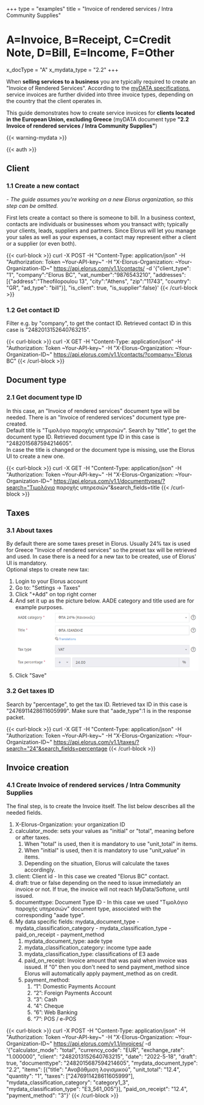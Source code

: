 +++
type = "examples"
title = "Invoice of rendered services / Intra Community Supplies"
# A=Invoice, B=Receipt, C=Credit Note, D=Bill, E=Income, F=Other
x_docType = "A"
x_mydata_type = "2.2"
+++

When **selling services to a business** you are typically required to create an "Invoice of Rendered Services". According to the [myDATA specifications](https://www.aade.gr/myData/prodiagrafes), service invoices are further divided into three invoice types, depending on the country that the client operates in.

This guide demonstrates how to create service invoices for **clients located in the European Union, excluding Greece** (myDATA document type **"2.2 Invoice of rendered services / Intra Community Supplies"**)

{{< warning-mydata >}}

{{< auth >}}

Client
------

### 1.1 Create a new contact

_\- The guide assumes you're working on a new Elorus organization, so this step can be omitted._  
  
First lets create a contact so there is someone to bill. In a business context, contacts are individuals or businesses whom you transact with; typically your clients, leads, suppliers and partners. Since Elorus will let you manage your sales as well as your expenses, a contact may represent either a client or a supplier (or even both).  
  

{{< curl-block >}}
curl -X POST -H "Content-Type: application/json" -H "Authorization: Token ~Your-API-key~" -H "X-Elorus-Organization: ~Your-Organization-ID~" https://api.elorus.com/v1.1/contacts/ -d '{"client_type": "1", "company":"Elorus BC", "vat_number":"9876543210", "addresses":[{"address":"Theofilopoulou 13", "city":"Athens", "zip":"11743", "country": "GR", "ad_type": "bill"}], "is_client": true, "is_supplier":false}'
{{< /curl-block >}}
  

### 1.2 Get contact ID

Filter e.g. by "company", to get the contact ID. Retrieved contact ID in this case is "2482013152640763215".  

{{< curl-block >}}
curl -X GET -H "Content-Type: application/json" -H "Authorization: Token ~Your-API-key~" -H "X-Elorus-Organization: ~Your-Organization-ID~" https://api.elorus.com/v1.1/contacts/?company="Elorus BC"
{{< /curl-block >}}
  

Document type
-------------

### 2.1 Get document type ID

In this case, an "Invoice of rendered services" document type will be needed. There is an "Invoice of rendered services" document type pre-created.  
Default title is "Τιμολόγιο παροχής υπηρεσιών". Search by "title", to get the document type ID. Retrieved document type ID in this case is "2482015687594214605".  
In case the title is changed or the document type is missing, use the Elorus UI to create a new one.  

{{< curl-block >}}
curl -X GET -H "Content-Type: application/json" -H "Authorization: Token ~Your-API-key~" -H "X-Elorus-Organization: ~Your-Organization-ID~" https://api.elorus.com/v1.1/documenttypes/?search="Τιμολόγιο παροχής υπηρεσιών"&search_fields=title
{{< /curl-block >}}


Taxes
-----

### 3.1 About taxes

By default there are some taxes preset in Elorus. Usually 24% tax is used for Greece "Invoice of rendered services" so the preset tax will be retrieved and used. In case there is a need for a new tax to be created, use of Elorus' UI is mandatory.  
Optional steps to create new tax:

1.  Login to your Elorus account
2.  Go to: "Settings -> Taxes"
3.  Click "+Add" on top right corner
4.  And set it up as the picture below. AADE category and title used are for example purposes. ![](/img/examples/common/tax.png)
5.  Click "Save"

  

### 3.2 Get taxes ID

Search by "percentage", to get the tax ID. Retrieved tax ID in this case is "2476911428611605999". Make sure that "aade\_type":1 is in the response packet.  
  

{{< curl-block >}}
curl -X GET -H "Content-Type: application/json" -H "Authorization: Token ~Your-API-key~" -H "X-Elorus-Organization: ~Your-Organization-ID~" https://api.elorus.com/v1.1/taxes/?search="24"&search_fields=percentage
{{< /curl-block >}}
  

Invoice creation
----------------

### 4.1 Create Invoice of rendered services / Intra Community Supplies

The final step, is to create the Invoice itself. The list below describes all the needed fields.

1.  X-Elorus-Organization: your organization ID
2.  calculator\_mode: sets your values as "initial" or "total", meaning before or after taxes.
    1.  When "total" is used, then it is mandatory to use "unit\_total" in items.
    2.  When "initial" is used, then it is mandatory to use "unit\_value" in items.
    3.  Depending on the situation, Elorus will calculate the taxes accordingly.
3.  client: Client id - In this case we created "Elorus BC" contact.
4.  draft: true or false depending on the need to issue immediately an invoice or not. If true, the invoice will not reach MyData/Softone, until issued.
5.  documenttype: Document Type ID - In this case we used "Τιμολόγιο παροχής υπηρεσιών" document type, associated with the corresponding "aade type".
6.  My data specific fields: mydata\_document\_type - mydata\_classification\_category - mydata\_classification\_type - paid\_on\_receipt - payment\_method
    1.  mydata\_document\_type: aade type
    2.  mydata\_classification\_category: income type aade
    3.  mydata\_classification\_type: classifications of Ε3 aade
    4.  paid\_on\_receipt: Invoice amount that was paid when invoice was issued. If "0" then you don't need to send payment\_method since Elorus will automatically apply payment\_method as on credit.
    5.  payment\_method:
        1.  “1”: Domestic Payments Account
        2.  “2”: Foreign Payments Account
        3.  “3”: Cash
        4.  “4”: Cheque
        5.  “6”: Web Banking
        6.  “7”: POS / e-POS

{{< curl-block >}}
curl -X POST -H "Content-Type: application/json" -H "Authorization: Token ~Your-API-key~" -H "X-Elorus-Organization: ~Your-Organization-ID~" https://api.elorus.com/v1.1/invoices/ -d '{"calculator_mode": "total", "currency_code": "EUR", "exchange_rate": "1.000000", "client": "2482013152640763215", "date": "2022-5-18", "draft": true, "documenttype": "2482015687594214605", "mydata_document_type": "2.2", "items": [{"title": "Αναβάθμιση λογισμικού", "unit_total": "12.4", "quantity": "1", "taxes": ["2476911428611605999"], "mydata_classification_category": "category1_3", "mydata_classification_type": "E3_561_005"}], "paid_on_receipt": "12.4", "payment_method": "3"}'
{{< /curl-block >}}